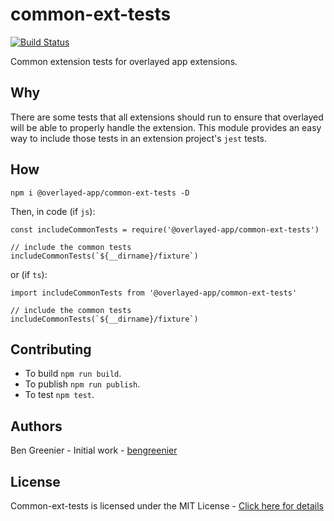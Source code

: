 # common-ext-tests
[![Build Status](https://travis-ci.org/overlayed-app/common-ext-tests.svg?branch=master)](https://travis-ci.org/overlayed-app/common-ext-tests)

Common extension tests for overlayed app extensions.

## Why

There are some tests that all extensions should run to ensure that overlayed will be able to properly handle the extension. This module provides an easy way to include those tests in an extension project's `jest` tests.

## How

 `npm i @overlayed-app/common-ext-tests -D`

Then, in code (if `js`):

```
const includeCommonTests = require('@overlayed-app/common-ext-tests')

// include the common tests
includeCommonTests(`${__dirname}/fixture`)
```

or (if `ts`):

```
import includeCommonTests from '@overlayed-app/common-ext-tests'

// include the common tests
includeCommonTests(`${__dirname}/fixture`)
```

## Contributing

+ To build `npm run build`.
+ To publish `npm run publish`.
+ To test `npm test`.

## Authors
Ben Greenier - Initial work - [bengreenier](https://github.com/bengreenier)

## License
Common-ext-tests is licensed under the MIT License - [Click here for details](https://github.com/overlayed-app/common-ext-tests/blob/master/LICENSE)

